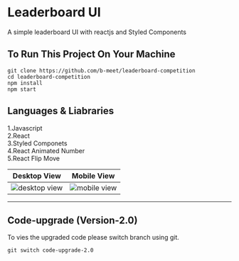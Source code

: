 # Leaderboard UI

A simple leaderboard UI with reactjs and Styled Components

## To Run This Project On Your Machine 

```
git clone https://github.com/b-meet/leaderboard-competition
cd leaderboard-competition
npm install
npm start
```

## Languages & Liabraries

1.Javascript <br>
2.React <br>
3.Styled Componets <br>
4.React Animated Number <br>
5.React Flip Move <br>


| Desktop View | Mobile View |
| --- | --- |
| <img src="https://i.ibb.co/SNpY777/Screenshot-2022-07-22-152257.png" alt="desktop view" /> | <img src="https://i.ibb.co/vdq46G6/Screenshot-2022-07-22-152707.png" alt="mobile view"/> |


<hr>

## Code-upgrade (Version-2.0)

To vies the upgraded code please switch branch using git.

```
git switch code-upgrade-2.0
```
